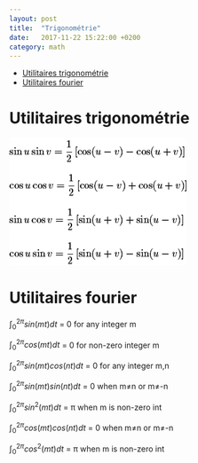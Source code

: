 ```yaml
---
layout: post
title:  "Trigonométrie"
date:   2017-11-22 15:22:00 +0200
category: math
---
```


- [Utilitaires trigonométrie](#utilitaires-trigonom%C3%A9trie)
- [Utilitaires fourier](#utilitaires-fourier)

# Utilitaires trigonométrie
![fonctions trigonométrique](/image/img10.gif)


# Utilitaires fourier
$\int_{0}^{2π} sin(mt) dt$ = 0 for any integer m

$\int_{0}^{2π} cos(mt) dt$ = 0 for non-zero integer m

$\int_{0}^{2π} sin(mt)cos(nt) dt$ = 0 for any integer m,n

$\int_{0}^{2π} sin(mt)sin(nt) dt$ = 0 when m≠n or m≠-n

$\int_{0}^{2π} sin^{2}(mt) dt$ = π when m is non-zero int

$\int_{0}^{2π} cos(mt)cos(nt) dt$ = 0 when m≠n or m≠-n

$\int_{0}^{2π} cos^{2}(mt) dt$ = π when m is non-zero int

